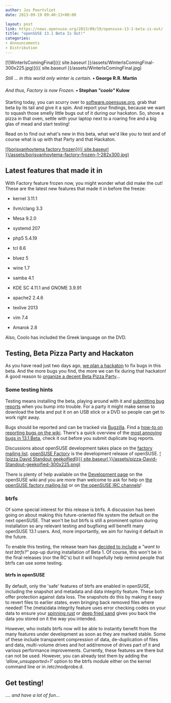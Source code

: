 ```yaml
---
author: Jos Poortvliet
date: 2013-09-19 09:40:13+00:00

layout: post
link: https://news.opensuse.org/2013/09/19/opensuse-13-1-beta-is-out/
title: "openSUSE 13.1 Beta Is Out!"
categories:
- Announcements
- Distribution
---
```

[![WinterIsComingFinal]({{ site.baseurl }}/assets/WinterIsComingFinal-300x225.jpg)]({{ site.baseurl }}/assets/WinterIsComingFinal.jpg)

_Still ... in this world only winter is certain._
**• George R.R. Martin**

_And thus, Factory is now Frozen._
**• Stephan _"coolo"_ Kulow**

Starting today, you can scurry over to [software.opensuse.org](http://software.opensuse.org/developer), grab that beta by its tail and give it a spin. And report your findings, because we want to squash those smelly little bugs out of it during our hackaton. So, shove a pizza in that oven, settle with your laptop next to a roaring fire and a big glas of mead and start testing!

Read on to find out what's new in this beta, what we'd like you to test and of course what is up with that Party and that Hackaton.<!-- more -->

[![borisvanhoytema factory frozen]({{ site.baseurl }}/assets/borisvanhoytema-factory-frozen-1-282x300.jpg)](http://www.flickr.com/photos/borisvanhoytema/)


## Latest features that made it in


With Factory feature frozen now, you might wonder what did make the cut! These are the latest new features that made it in before the freeze:



	
  * kernel 3.11.1

	
  * llvm/clang 3.3

	
  * Mesa 9.2.0

	
  * systemd 207

	
  * php5 5.4.19

	
  * tcl 8.6

	
  * bluez 5

	
  * wine 1.7

	
  * samba 4.1

	
  * KDE SC 4.11.1 and GNOME 3.9.91

	
  * apache2 2.4.6

	
  * texlive 2013

	
  * vim 7.4

	
  * Amarok 2.8


Also, Coolo has included the Greek language on the DVD.


## Testing, Beta Pizza Party and Hackaton


As you have read just two days ago, [we plan a hackaton](https://news.opensuse.org/?p=16758) to fix bugs in this beta. And the more bugs you find, the more we can fix during that hackaton! A good reason to [organize a decent Beta Pizza Party](https://news.opensuse.org/?p=16758)...


### Some testing hints


Testing means installing the beta, playing around with it and [submitting bug reports](http://en.opensuse.org/openSUSE:Submitting_bug_reports) when you bump into trouble. For a party it might make sense to download the beta and put it on an USB stick or a DVD so people can get to work right away.

Bugs should be reported and can be tracked via [Bugzilla](http://bugzilla.novell.com/). Find a [how-to on reporting bugs on the wiki](http://en.opensuse.org/openSUSE:Submitting_bug_reports). There's a quick overview of the [most annoying bugs in 13.1 Beta](http://en.opensuse.org/openSUSE:Most_annoying_bugs_13.1_dev#openSUSE_13.1_Beta), check it out before you submit duplicate bug reports.

Discussions about openSUSE development takes place on the [factory mailing list](http://lists.opensuse.org/opensuse-factory). [openSUSE Factory](http://en.opensuse.org/Portal:Factory) is the development release of openSUSE.
[![pizza David Standout geekoified]({{ site.baseurl }}/assets/pizza-David-Standout-geekoified-300x225.png)](http://www.flickr.com/photos/standout/)

There is plenty of help available on the [Development page](http://en.opensuse.org/Portal:Development) on the openSUSE wiki and you are more than welcome to ask for help on [the openSUSE factory mailing list](http://lists.opensuse.org/opensuse-factory) or on [the openSUSE IRC channels](http://en.opensuse.org/openSUSE:Communication_channels#Instant_chat_.28IRC.29)!


### btrfs


Of some special interest for this release is btrfs. A discussion has been going on about making this future-oriented file system the default on the next openSUSE. That won't be but btrfs is still a prominent option during installation so any relevant testing and bugfixing _will_ benefit many openSUSE 13.1 users. And, more importantly, we aim for having it default in the future.

To enable this testing, the release team has [decided to include](http://lists.opensuse.org/opensuse-factory/2013-09/msg00349.html) a _"want to test btrfs?"_ pop-up during installation of Beta 1. Of course, this won't be in the final releases (nor the RC's) but it will hopefully help remind people that btrfs can use some testing.


#### btrfs in openSUSE


By default, only the 'safe' features of btrfs are enabled in openSUSE, including the snapshot and metadata and data integrity feature. These both offer protection against data loss. The snapshots do this by making it easy to revert files to earlier states, even bringing back removed files where needed! The (meta)data integrity feature uses error checking codes on your data to ensure your [spinning rust](http://en.wikipedia.org/wiki/Hard_disk_drive) or [deep fried sand](http://en.wikipedia.org/wiki/Solid-state_drive) gives you back the data you stored on it the way you intended.

However, who installs btrfs now will be able to instantly benefit from the many features under development as soon as they are marked stable. Some of these include transparent compression of data, de-duplication of files and data, multi-volume drives and hot add/remove of drives part of it and various performance improvements. Currently, these features are there but can not be used. However, you can already test them by adding the _'allow_unsupported=1'_ option to the btrfs module either on the kernel command line or in /etc/modprobe.d.


## Get testing!


.... _and have a lot of fun_...		
